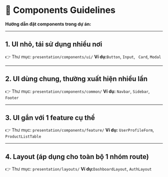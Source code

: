 <!-- prettier-ignore -->
# 📂 Components Guidelines

**Hướng dẫn đặt components trong dự án:**

---

## 1. UI nhỏ, tái sử dụng nhiều nơi

👉 Thư mục: `presentation/components/ui/`
**Ví dụ:**`Button`, `Input`, ` Card`, `Modal `

---

## 2. UI dùng chung, thường xuất hiện nhiều lần

👉 Thư mục: `presentation/components/common/`
**Ví dụ:** `Navbar`, `Sidebar`, `Footer`

---

## 3. UI gắn với 1 feature cụ thể

👉 Thư mục: `presentation/components/feature/`
**Ví dụ:** `UserProfileForm`, `ProductListTable`

---

## 4. Layout (áp dụng cho toàn bộ 1 nhóm route)

👉 Thư mục: `presentation/layouts/`
**Ví dụ:**`DashboardLayout`, `AuthLayout`
